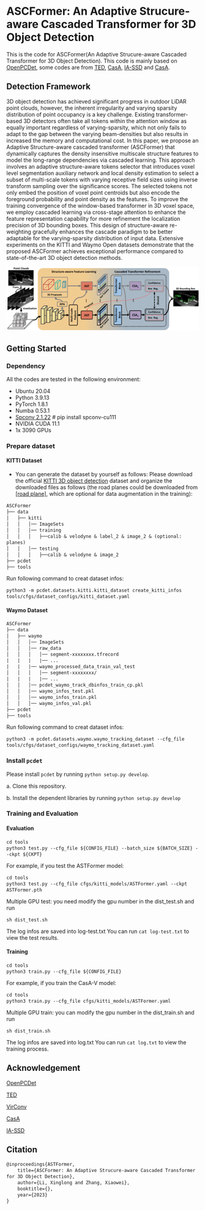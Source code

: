 
# ASCFormer: An Adaptive Strucure-aware Cascaded Transformer for 3D Object Detection


This is the code for ASCFormer(An Adaptive Strucure-aware Cascaded Transformer for 3D Object Detection). 
This code is mainly based on [OpenPCDet](https://github.com/open-mmlab/OpenPCDet), some codes are from [TED](https://github.com/hailanyi/TED), 
[CasA](https://github.com/hailanyi/CasA), [IA-SSD](https://github.com/yifanzhang713/IA-SSD) and [CasA](https://github.com/hailanyi/CasA).

## Detection Framework
3D object detection has achieved significant progress in outdoor LiDAR point clouds, however, the inherent irregularity and varying sparsity distribution of point occupancy is a key challenge. Existing transformer-based 3D detectors often take all tokens within the attention window as equally important regardless of varying-sparsity, which not only fails to adapt to the gap between the varying beam-densities but also results in increased the memory and computational cost. In this paper, we propose an Adaptive Structure-aware  cascaded transformer (ASCFormer) that dynamically captures the density insensitive multiscale structure features to model the long-range dependencies via cascaded learning. This approach involves an adaptive structure-aware tokens selector that introduces voxel level segmentation auxiliary network and local density estimation to select a subset of multi-scale tokens with varying receptive field sizes using inverse transform sampling over the significance scores. The selected tokens not only embed the position of voxel point centroids but also encode the foreground probability and point density as the features. To improve the training convergence of the window-based transformer in 3D voxel space, we employ cascaded learning via cross-stage attention to enhance the feature representation capability for more refinement the localization precision of 3D bounding boxes. This design of structure-aware re-weighting gracefully enhances the cascade paradigm to be better adaptable for the varying-sparsity distribution of input data. Extensive experiments on the KITTI and Waymo Open datasets demonstrate that the proposed ASCFormer achieves exceptional performance compared to state-of-the-art 3D object detection methods.

![](./docs/framework.png)




## Getting Started
### Dependency
All the codes are tested in the following environment:
+ Ubuntu 20.04
+ Python 3.9.13 
+ PyTorch 1.8.1
+ Numba 0.53.1
+ [Spconv 2.1.22](https://github.com/traveller59/spconv) # pip install spconv-cu111
+ NVIDIA CUDA 11.1 
+ 1x 3090 GPUs


### Prepare dataset

#### KITTI Dataset
* You can generate the dataset by yourself as follows:
Please download the official [KITTI 3D object detection](http://www.cvlibs.net/datasets/kitti/eval_object.php?obj_benchmark=3d) dataset and organize the downloaded
files as follows (the road planes could be downloaded from [[road plane]](https://drive.google.com/file/d/1d5mq0RXRnvHPVeKx6Q612z0YRO1t2wAp/view?usp=sharing),
which are optional for data augmentation in the training):

```
ASCFormer
├── data
│   ├── kitti
│   │   │── ImageSets
│   │   │── training
│   │   │   ├──calib & velodyne & label_2 & image_2 & (optional: planes)
│   │   │── testing
│   │   │   ├──calib & velodyne & image_2
├── pcdet
├── tools
```

Run following command to creat dataset infos:
```
python3 -m pcdet.datasets.kitti.kitti_dataset create_kitti_infos tools/cfgs/dataset_configs/kitti_dataset.yaml
```

#### Waymo Dataset

```
ASCFormer
├── data
│   ├── waymo
│   │   │── ImageSets
│   │   │── raw_data
│   │   │   │── segment-xxxxxxxx.tfrecord
|   |   |   |── ...
|   |   |── waymo_processed_data_train_val_test
│   │   │   │── segment-xxxxxxxx/
|   |   |   |── ...
│   │   │── pcdet_waymo_track_dbinfos_train_cp.pkl
│   │   │── waymo_infos_test.pkl
│   │   │── waymo_infos_train.pkl
│   │   │── waymo_infos_val.pkl
├── pcdet
├── tools
```

Run following command to creat dataset infos:
```
python3 -m pcdet.datasets.waymo.waymo_tracking_dataset --cfg_file tools/cfgs/dataset_configs/waymo_tracking_dataset.yaml 
```


### Install `pcdet`

Please install `pcdet` by running `python setup.py develop`.

a. Clone this repository.

b. Install the dependent libraries by running `python setup.py develop`


### Training and Evaluation

#### Evaluation

```
cd tools
python3 test.py --cfg_file ${CONFIG_FILE} --batch_size ${BATCH_SIZE} --ckpt ${CKPT}
```

For example, if you test the ASTFormer model:

```
cd tools
python3 test.py --cfg_file cfgs/kitti_models/ASTFormer.yaml --ckpt ASTFormer.pth
```

Multiple GPU test: you need modify the gpu number in the dist_test.sh and run
```
sh dist_test.sh 
```
The log infos are saved into log-test.txt
You can run ```cat log-test.txt``` to view the test results.

#### Training

```
cd tools
python3 train.py --cfg_file ${CONFIG_FILE}
```

For example, if you train the CasA-V model:

```
cd tools
python3 train.py --cfg_file cfgs/kitti_models/ASTFormer.yaml
```

Multiple GPU train: you can modify the gpu number in the dist_train.sh and run
```
sh dist_train.sh
```
The log infos are saved into log.txt
You can run ```cat log.txt``` to view the training process.



## Acknowledgement
[OpenPCDet](https://github.com/open-mmlab/OpenPCDet)

[TED](https://github.com/hailanyi/TED)

[VirConv](https://github.com/hailanyi/TED)

[CasA](https://github.com/hailanyi/CasA)

[IA-SSD](https://github.com/yifanzhang713/IA-SSD)


## Citation

```
@inproceedings{ASTFormer,
    title={ASCFormer: An Adaptive Strucure-aware Cascaded Transformer for 3D Object Detection},
    author={Li, Xinglong and Zhang, Xiaowei},
    booktitle={},
    year={2023}
}
```




